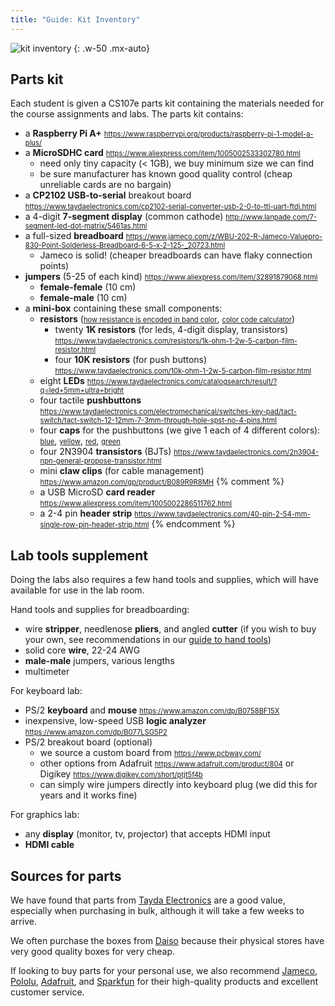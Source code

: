 ```yaml
---
title: "Guide: Kit Inventory"
---
```

<style>
li a[href*="//"]:link { font-size: 80%; }
</style>

![kit inventory](../images/bom.jpg)
{: .w-50 .mx-auto}

## Parts kit
Each student is given a CS107e parts kit containing the materials needed for the course assignments and labs. The parts kit contains:
- a __Raspberry Pi A+__ <https://www.raspberrypi.org/products/raspberry-pi-1-model-a-plus/>
- a __MicroSDHC card__ <https://www.aliexpress.com/item/1005002533302780.html>
    + need only tiny capacity (< 1GB), we buy minimum size we can find
    + be sure manufacturer has known good quality control (cheap unreliable cards are no bargain)
- a __CP2102 USB-to-serial__ breakout board <https://www.taydaelectronics.com/cp2102-serial-converter-usb-2-0-to-ttl-uart-ftdi.html>
- a 4-digit __7-segment display__ (common cathode) <http://www.lanpade.com/7-segment-led-dot-matrix/5461as.html>
- a full-sized __breadboard__ <https://www.jameco.com/z/WBU-202-R-Jameco-Valuepro-830-Point-Solderless-Breadboard-6-5-x-2-125-_20723.html>
    + Jameco is solid! (cheaper breadboards can have flaky connection points)
- __jumpers__ (5-25 of each kind) <https://www.aliexpress.com/item/32891879068.html>
    -  __female-female__ (10 cm)
    -  __female-male__ (10 cm)
- a __mini-box__ containing these small components:
    - __resistors__ ([how resistance is encoded in band color](https://learn.sparkfun.com/tutorials/resistors#decoding-resistor-markings),  [color code calculator](https://www.digikey.com/en/resources/conversion-calculators/conversion-calculator-resistor-color-code))
        - twenty __1K resistors__ (for leds, 4-digit display, transistors) <https://www.taydaelectronics.com/resistors/1k-ohm-1-2w-5-carbon-film-resistor.html>
        - four __10K resistors__ (for push buttons) <https://www.taydaelectronics.com/10k-ohm-1-2w-5-carbon-film-resistor.html>
    - eight __LEDs__ <https://www.taydaelectronics.com/catalogsearch/result/?q=led+5mm+ultra+bright>
    - four tactile __pushbuttons__ <https://www.taydaelectronics.com/electromechanical/switches-key-pad/tact-switch/tact-switch-12-12mm-7-3mm-through-hole-spst-no-4-pins.html>
    - four __caps__ for the pushbuttons (we give 1 each of 4 different colors): [blue](https://www.taydaelectronics.com/electromechanical/switches-key-pad/tact-switch/round-tactile-push-button-cap-blue-color.html), [yellow](https://www.taydaelectronics.com/electromechanical/switches-key-pad/tact-switch/round-tactile-push-button-cap-yellow-color.html), [red](https://www.taydaelectronics.com/electromechanical/switches-key-pad/tact-switch/round-tactile-push-button-cap-red-color.html), [green](https://www.taydaelectronics.com/electromechanical/switches-key-pad/tact-switch/round-tactile-push-button-cap-green-color.html)
    - four 2N3904 __transistors__ (BJTs) <https://www.taydaelectronics.com/2n3904-npn-general-propose-transistor.html>
    - mini __claw clips__ (for cable management) <https://www.amazon.com/gp/product/B089R9R8MH>
{% comment %}
    - a USB MicroSD __card reader__ <https://www.aliexpress.com/item/1005002286511762.html>
    - a 2-4 pin __header strip__ <https://www.taydaelectronics.com/40-pin-2-54-mm-single-row-pin-header-strip.html>
{% endcomment %}


## Lab tools supplement
Doing the labs also requires a few hand tools and supplies, which will have available for use in the lab room.

Hand tools and supplies for breadboarding:

- wire __stripper__, needlenose __pliers__, and angled __cutter__
    (if you wish to buy your own, see recommendations in our [guide to hand tools](/guides/handtools))
- solid core __wire__, 22-24 AWG
-  __male-male__ jumpers, various lengths
- multimeter

For keyboard lab:

- PS/2 __keyboard__ and __mouse__ <https://www.amazon.com/dp/B0758BF15X>
-  inexpensive, low-speed USB __logic analyzer__ <https://www.amazon.com/dp/B077LSG5P2>
- PS/2 breakout board (optional)
    + we source a custom board from <https://www.pcbway.com/>
    + other options from Adafruit <https://www.adafruit.com/product/804> or Digikey <https://www.digikey.com/short/ptjt5f4b>
    + can simply wire jumpers directly into keyboard plug (we did this for years and it works fine)

For graphics lab:
- any __display__ (monitor, tv, projector) that accepts HDMI input
- __HDMI cable__

## Sources for parts

We have found that parts from [Tayda Electronics](https://www.taydaelectronics.com/) are a good value, especially when purchasing in bulk, although it will take a few weeks to arrive.

We often purchase the boxes from [Daiso](https://www.daisojapan.com/) because their
physical stores have very good quality boxes for very cheap.

If looking to buy parts for your personal use, we also recommend [Jameco](https://www.jameco.com/), [Pololu](https://www.pololu.com/), [Adafruit](https://www.adafruit.com/), and [Sparkfun](https://www.sparkfun.com/) for their high-quality products and excellent customer service. 


